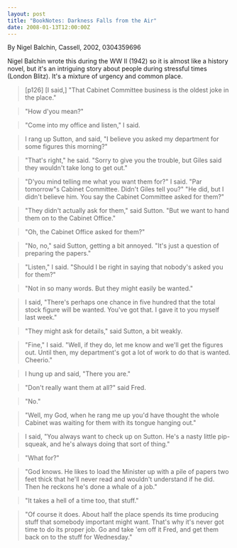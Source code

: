 ```yaml
---
layout: post
title: "BookNotes: Darkness Falls from the Air"
date: 2008-01-13T12:00:00Z
---
```

By Nigel Balchin, Cassell, 2002, 0304359696

Nigel Balchin wrote this during the WW II (1942) so it is almost
like a history novel, but it's an intriguing story about people during
stressful times (London Blitz).  It's a mixture of urgency and common
place.


> [p126] [I said,] "That Cabinet Committee business is the oldest joke
> in the place."



> "How d'you mean?" 



> "Come into my office and listen," I said. 



> I rang up Sutton, and said, "I believe you asked my department for
> some figures this morning?"



> "That's right," he said. "Sorry to give you the trouble, but 
> Giles said they wouldn't take long to get out." 



> "D'you mind telling me what you want them for?" I said. "Par
> tomorrow"s Cabinet Committee. Didn't Giles tell you?" "He did, but I
> didn't believe him. You say the Cabinet Committee asked for them?" 



> "They didn't actually ask for them," said Sutton. "But we want to hand
> them on to the Cabinet Office."  



> "Oh, the Cabinet Office asked for them?"



> "No, no," said Sutton, getting a bit annoyed. "It's just a question of
> preparing the papers."



> "Listen," I said. "Should I be right in saying that nobody's asked you
> for them?"



> "Not in so many words. But they might easily be wanted." 



> I said, "There's perhaps one chance in five hundred that the total
> stock figure will be wanted. You've got that. I gave it to you myself
> last week."



> "They might ask for details," said Sutton, a bit weakly.



> "Fine," I said. "Well, if they do, let me know and we'll get the
> figures out. Until then, my department's got a lot of work to do that
> is wanted. Cheerio."



> I hung up and said, "There you are."



> "Don't really want them at all?" said Fred.



> "No."



> "Well, my God, when he rang me up you'd have thought the whole Cabinet
> was waiting for them with its tongue hanging out."  



> I said, "You always want to check up on Sutton. He's a nasty little
> pip-squeak, and he's always doing that sort of thing."



> "What for?"  



> "God knows. He likes to load the Minister up with a pile of papers two
> feet thick that he'll never read and wouldn't understand if he
> did. Then he reckons he's done a whale of a job."  



> "It takes a hell of a time too, that stuff." 



> "Of course it does. About half the place spends its time producing
> stuff that somebody important might want. That's why it's never got
> time to do its proper job. Go and take 'em off it Fred, and get them
> back on to the stuff for Wednesday."
> 




